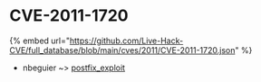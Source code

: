 # CVE-2011-1720
{% embed url="https://github.com/Live-Hack-CVE/full_database/blob/main/cves/2011/CVE-2011-1720.json" %}

* nbeguier ~> [postfix_exploit](https://www.alice-snow.ru/2011/database/cve-2011-1720/postfix_exploit-nbeguier)